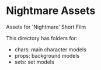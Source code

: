 Nightmare Assets
================

Assets for 'Nightmare' Short Film

This directory has folders for:

* chars: main character models
* props: background models
* sets: set models
